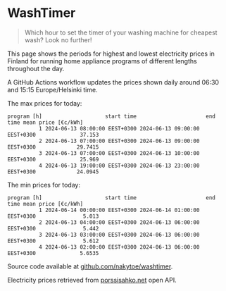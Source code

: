 
# WashTimer

> Which hour to set the timer of your washing machine for cheapest wash? Look no further!

This page shows the periods for highest and lowest electricity prices in Finland 
for running home appliance programs of different lengths throughout the day. 

A GitHub Actions workflow updates the prices shown daily around 06:30 and 15:15 Europe/Helsinki time.

The max prices for today:

	program [h]                    start time                      end time mean price [€c/kWh]
	          1 2024-06-13 08:00:00 EEST+0300 2024-06-13 09:00:00 EEST+0300              37.153
	          2 2024-06-13 07:00:00 EEST+0300 2024-06-13 09:00:00 EEST+0300             29.7415
	          3 2024-06-13 07:00:00 EEST+0300 2024-06-13 10:00:00 EEST+0300              25.969
	          4 2024-06-13 19:00:00 EEST+0300 2024-06-13 23:00:00 EEST+0300             24.0945

The min prices for today:

	program [h]                    start time                      end time mean price [€c/kWh]
	          1 2024-06-14 00:00:00 EEST+0300 2024-06-14 01:00:00 EEST+0300               5.013
	          2 2024-06-13 04:00:00 EEST+0300 2024-06-13 06:00:00 EEST+0300               5.442
	          3 2024-06-13 03:00:00 EEST+0300 2024-06-13 06:00:00 EEST+0300               5.612
	          4 2024-06-13 02:00:00 EEST+0300 2024-06-13 06:00:00 EEST+0300              5.6535


Source code available at [github.com/nakytoe/washtimer](https://github.com/nakytoe/washtimer).

Electricity prices retrieved from [porssisahko.net](https://porssisahko.net/api) open API.

